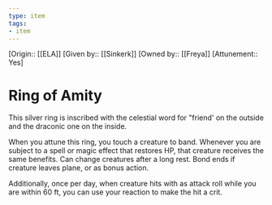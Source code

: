 ```yaml
---
type: item
tags:
- item
---
```

[Origin:: [[ELA]]
[Given by:: [[Sinkerk]]
[Owned by:: [[Freya]]
[Attunement:: Yes]
# Ring of Amity

This silver ring is inscribed with the celestial word for "friend' on the outside and the draconic one on the inside. 

When you attune this ring, you touch a creature to band. Whenever you are subject to a spell or magic effect that restores HP, that creature receives the same benefits. Can change creatures after a long rest. Bond ends if creature leaves plane, or as bonus action. 

Additionally, once per day, when creature hits with as attack roll while you are within 60 ft, you can use your reaction to make the hit a crit.